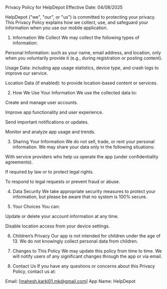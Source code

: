 Privacy Policy for HelpDepot
Effective Date: 04/08/2025

HelpDepot ("we", "our", or "us") is committed to protecting your privacy. This Privacy Policy explains how we collect, use, and safeguard your information when you use our mobile application.

1. Information We Collect
We may collect the following types of information:

Personal Information: such as your name, email address, and location, only when you voluntarily provide it (e.g., during registration or posting content).

Usage Data: including app usage statistics, device type, and crash logs to improve our service.

Location Data (if enabled): to provide location-based content or services.

2. How We Use Your Information
We use the collected data to:

Create and manage user accounts.

Improve app functionality and user experience.

Send important notifications or updates.

Monitor and analyze app usage and trends.

3. Sharing Your Information
We do not sell, trade, or rent your personal information. We may share your data only in the following situations:

With service providers who help us operate the app (under confidentiality agreements).

If required by law or to protect legal rights.

To respond to legal requests or prevent fraud or abuse.

4. Data Security
We take appropriate security measures to protect your information, but please be aware that no system is 100% secure.

5. Your Choices
You can:

Update or delete your account information at any time.

Disable location access from your device settings.

6. Children’s Privacy
Our app is not intended for children under the age of 13. We do not knowingly collect personal data from children.

7. Changes to This Policy
We may update this policy from time to time. We will notify users of any significant changes through the app or via email.

8. Contact Us
If you have any questions or concerns about this Privacy Policy, contact us at:

Email: [mahesh.karki01.mk@gmail.com]
App Name: HelpDepot
